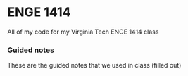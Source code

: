 # ENGE 1414
 All of my code for my Virginia Tech ENGE 1414 class

### Guided notes
These are the guided notes that we used in class (filled out)